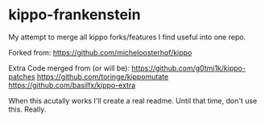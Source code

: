 kippo-frankenstein
==================

My attempt to merge all kippo forks/features I find useful into one repo.

Forked from: https://github.com/micheloosterhof/kippo

Extra Code merged from (or will be):
https://github.com/g0tmi1k/kippo-patches
https://github.com/toringe/kippomutate
https://github.com/basilfx/kippo-extra

When this acutally works I'll create a real readme. Until that time, don't use this. Really.
